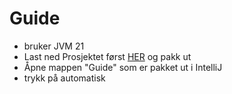 <h1 class="header">Guide</h1>


<ul>
<li>bruker JVM 21</li>
<li>Last ned Prosjektet først <a href="../../Guide.zip">HER</a> og pakk ut</li>
<li>Åpne mappen "Guide" som er pakket ut i IntelliJ</li>
<li>trykk på automatisk</li>


</ul>



